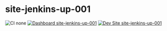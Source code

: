 # site-jenkins-up-001

![CI none](https://img.shields.io/badge/ci-none-orange.svg)
[![Dashboard site-jenkins-up-001](https://img.shields.io/badge/dashboard-site_jenkins_up_001-yellow.svg)](https://dashboard.pantheon.io/sites/9603d866-c644-4de8-a8a9-6fa63fd0dca8#dev/code)
[![Dev Site site-jenkins-up-001](https://img.shields.io/badge/site-site_jenkins_up_001-blue.svg)](http://dev-site-jenkins-up-001.pantheonsite.io/)